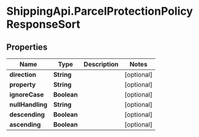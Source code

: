 # ShippingApi.ParcelProtectionPolicyResponseSort

## Properties

Name | Type | Description | Notes
------------ | ------------- | ------------- | -------------
**direction** | **String** |  | [optional] 
**property** | **String** |  | [optional] 
**ignoreCase** | **Boolean** |  | [optional] 
**nullHandling** | **String** |  | [optional] 
**descending** | **Boolean** |  | [optional] 
**ascending** | **Boolean** |  | [optional] 


